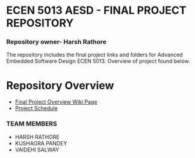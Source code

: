 # ECEN 5013 AESD - FINAL PROJECT REPOSITORY

### Repository owner- Harsh Rathore 

The repository includes the final project links and folders for Advanced Embedded Software Design ECEN 5013. Overview of project found below.

# Repository Overview

* [Final Project Overview Wiki Page](https://github.com/cu-ecen-5013/final-project-HARSH1911RATHORE/wiki/Final-Project-Overview)
* [Project Schedule](https://github.com/cu-ecen-5013/final-project-HARSH1911RATHORE/wiki/Project-Schedule)

### TEAM MEMBERS
* HARSH RATHORE
* KUSHAGRA PANDEY
* VAIDEHI SALWAY
